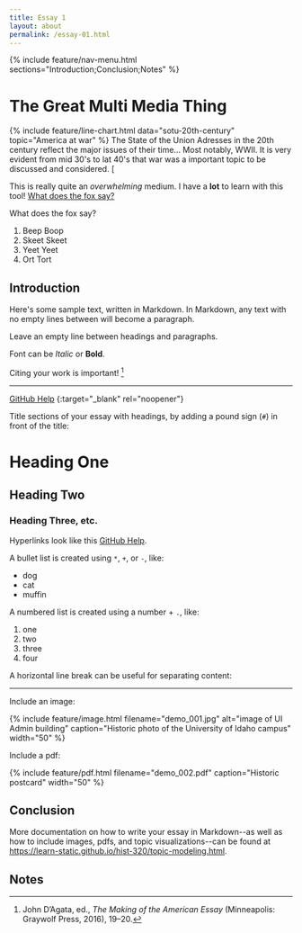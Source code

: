 ```yaml
---
title: Essay 1
layout: about
permalink: /essay-01.html
---
```


{% include feature/nav-menu.html sections="Introduction;Conclusion;Notes" %}

# The Great Multi Media Thing

{% include feature/line-chart.html data="sotu-20th-century" topic="America at war" %}
The State of the Union Adresses in the 20th century reflect the major issues of their time... Most notably, WWII. It is very evident from mid 30's to lat 40's that war was a important topic to be discussed and considered. [

This is really quite an *overwhelming* medium. I have a **lot** to learn with this tool!
[What does the fox say?](https://www.youtube.com/watch?v=jofNR_WkoCE)

What does the fox say?

1. Beep Boop
2. Skeet Skeet 
3. Yeet Yeet
4. Ort Tort

## Introduction

Here's some sample text, written in Markdown.
In Markdown, any text with no empty lines between will become a paragraph.

Leave an empty line between headings and paragraphs.

Font can be *Italic* or **Bold**.

Citing your work is important! [^1]

---

[GitHub Help](https://help.github.com/) {:target="_blank" rel="noopener"}

Title sections of your essay with headings, by adding a pound sign (`#`) in front of the title:

# Heading One

## Heading Two

### Heading Three, etc.

Hyperlinks look like this [GitHub Help](https://help.github.com/).

A bullet list is created using `*`, `+`, or `-`, like:

- dog
- cat
- muffin

A numbered list is created using a number + `.`, like:

1. one
2. two
6. three
2. four

A horizontal line break can be useful for separating content:

---

Include an image:

{% include feature/image.html filename="demo_001.jpg" alt="image of UI Admin building" caption="Historic photo of the University of Idaho campus" width="50" %}

Include a pdf:

{% include feature/pdf.html filename="demo_002.pdf" caption="Historic postcard" width="50" %}

## Conclusion

More documentation on how to write your essay in Markdown--as well as how to include images, pdfs, and topic visualizations--can be found at <https://learn-static.github.io/hist-320/topic-modeling.html>.

## Notes

[^1]: John D’Agata, ed., *The Making of the American Essay* (Minneapolis: Graywolf Press, 2016), 19–20.
